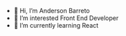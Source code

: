 - 👋 Hi, I’m Anderson Barreto
- 👀 I’m interested Front End Developer
- 🌱 I’m currently learning React



